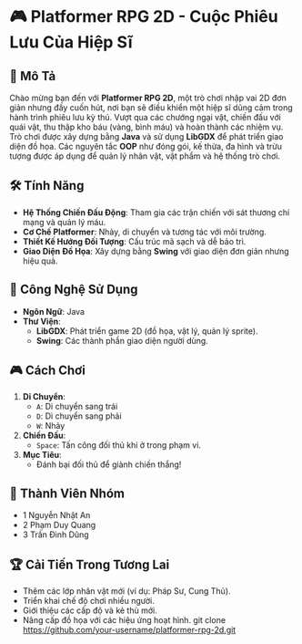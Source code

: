 # 🎮 Platformer RPG 2D - Cuộc Phiêu Lưu Của Hiệp Sĩ

## 📖 Mô Tả
Chào mừng bạn đến với **Platformer RPG 2D**, một trò chơi nhập vai 2D đơn giản nhưng đầy cuốn hút, nơi bạn sẽ điều khiển một hiệp sĩ dũng cảm trong hành trình phiêu lưu kỳ thú. Vượt qua các chướng ngại vật, chiến đấu với quái vật, thu thập kho báu (vàng, bình máu) và hoàn thành các nhiệm vụ. Trò chơi được xây dựng bằng **Java** và sử dụng **LibGDX** để phát triển giao diện đồ họa. Các nguyên tắc **OOP** như đóng gói, kế thừa, đa hình và trừu tượng được áp dụng để quản lý nhân vật, vật phẩm và hệ thống trò chơi.

## 🛠️ Tính Năng
- **Hệ Thống Chiến Đấu Động**: Tham gia các trận chiến với sát thương chí mạng và quản lý máu.
- **Cơ Chế Platformer**: Nhảy, di chuyển và tương tác với môi trường.
- **Thiết Kế Hướng Đối Tượng**: Cấu trúc mã sạch và dễ bảo trì.
- **Giao Diện Đồ Họa**: Xây dựng bằng **Swing** với giao diện đơn giản nhưng hiệu quả.

## 🚀 Công Nghệ Sử Dụng
- **Ngôn Ngữ**: Java
- **Thư Viện**: 
  - **LibGDX**: Phát triển game 2D (đồ họa, vật lý, quản lý sprite).
  - **Swing**: Các thành phần giao diện người dùng.

## 🎮 Cách Chơi
1. **Di Chuyển**:
   - `A`: Di chuyển sang trái
   - `D`: Di chuyển sang phải
   - `W`: Nhảy
2. **Chiến Đấu**:
   - `Space`: Tấn công đối thủ khi ở trong phạm vi.
3. **Mục Tiêu**:
   - Đánh bại đối thủ để giành chiến thắng!

## 👥 Thành Viên Nhóm
  - 1 Nguyễn Nhật An
  - 2 Phạm Duy Quang
  - 3 Trần Đình Dũng
       
## 🏆 Cải Tiến Trong Tương Lai
  - Thêm các lớp nhân vật mới (ví dụ: Pháp Sư, Cung Thủ).
  - Triển khai chế độ chơi nhiều người.
  - Giới thiệu các cấp độ và kẻ thù mới.
  - Nâng cấp đồ họa với các hiệu ứng hoạt hình.
   git clone https://github.com/your-username/platformer-rpg-2d.git
